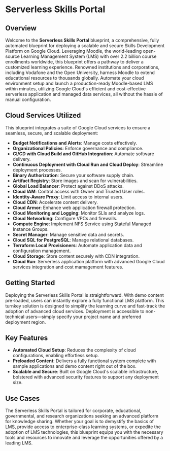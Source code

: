 # Serverless Skills Portal

## Overview

Welcome to the **Serverless Skills Portal** blueprint, a comprehensive, fully automated blueprint for deploying a scalable and secure Skills Development Platform on Google Cloud. Leveraging Moodle, the world-leading open-source Learning Management System (LMS) with over 2.2 billion course enrollments worldwide, this blueprint offers a pathway to deliver a customized learning experience. Renowned institutions and corporations, including Vodafone and the Open University, harness Moodle to extend educational resources to thousands globally. Automate your cloud environment setup and launch a production-ready Moodle-based LMS within minutes, utilizing Google Cloud's efficient and cost-effective serverless application and managed data services, all without the hassle of manual configuration.

## Cloud Services Utilized

This blueprint integrates a suite of Google Cloud services to ensure a seamless, secure, and scalable deployment:

- **Budget Notifications and Alerts**: Manage costs effectively.
- **Organizational Policies**: Enforce governance and compliance.
- **CI/CD with Cloud Build and GitHub Integration**: Automate software delivery.
- **Continuous Deployment with Cloud Run and Cloud Deploy**: Streamline deployment processes.
- **Binary Authorization**: Secure your software supply chain.
- **Artifact Registry**: Store images and scan for vulnerabilities.
- **Global Load Balancer**: Protect against DDoS attacks.
- **Cloud IAM**: Control access with Owner and Trusted User roles.
- **Identity-Aware Proxy**: Limit access to internal users.
- **Cloud CDN**: Accelerate content delivery.
- **Cloud Armor**: Enhance web application firewall protection.
- **Cloud Monitoring and Logging**: Monitor SLIs and analyze logs.
- **Cloud Networking**: Configure VPCs and firewalls.
- **Compute Engine**: Implement NFS Service using Stateful Managed Instance Groups.
- **Secret Manager**: Manage sensitive data and secrets.
- **Cloud SQL for PostgreSQL**: Manage relational databases.
- **Terraform Local Provisioners**: Automate application data and configuration management.
- **Cloud Storage**: Store content securely with CDN integration.
- **Cloud Run**: Serverless application platform with advanced Google Cloud services integration and cost mamagement features.

## Getting Started

Deploying the Serverless Skills Portal is straightforward. With demo content pre-loaded, users can instantly explore a fully functional LMS platform. This turnkey solution is designed to simplify the learning curve and fast-track the adoption of advanced cloud services. Deployment is accessible to non-technical users—simply specify your project name and preferred deployment region.

## Key Features

- **Automated Cloud Setup**: Reduces the complexity of cloud configurations, enabling effortless setup.
- **Preloaded Content**: Delivers a fully functional system complete with sample applications and demo content right out of the box.
- **Scalable and Secure**: Built on Google Cloud's scalable infrastructure, bolstered with advanced security features to support any deployment size.

## Use Cases

The Serverless Skills Portal is tailored for corporate, educational, governmental, and research organizations seeking an advanced platform for knowledge sharing. Whether your goal is to demystify the basics of LMS, provide access to enterprise-class learning systems, or expedite the adoption of LMS technologies, this blueprint equips you with the necessary tools and resources to innovate and leverage the opportunities offered by a leading LMS.
